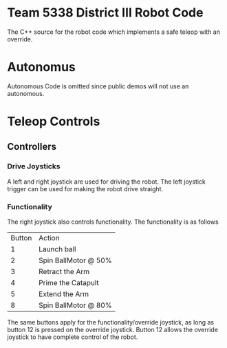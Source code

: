 Team 5338 District III Robot Code
=================================

The C++ source for the robot code which implements a safe teleop with an override. 

Autonomus
=========
Autonomous Code is omitted since public demos will not use an autonomous. 

Teleop Controls
===============

Controllers
-----------

### Drive Joysticks
A left and right joystick are used for driving the robot.
The left joystick trigger can be used for making the robot drive straight. 

### Functionality
The right joystick also controls functionality. 
The functionality is as follows 
<table> 
<tr> 
<td> Button </td> <td> Action </td> 
</tr> 
<tr> 
<td> 1 </td> <td> Launch ball </td> 
</tr>
<tr>  
<td> 2 </td> <td> Spin BallMotor @ 50% </td> 
</tr>
<tr> 
<td> 3 </td> <td> Retract the Arm  </td> 
</tr> 
<tr> 
<td> 4 </td> <td>Prime the Catapult </td> 
</tr> 

<tr> 
<td> 5 </td> <td>Extend the Arm </td> 
</tr> 
 
<tr> 
<td> 8 </td> <td> Spin BallMotor @ 80% </td> 
</tr> 
</table> 
The same buttons apply for the functionality/override joystick, as long as button 12 is pressed on the override joystick. 
Button 12 allows the override joystick to have complete control of the robot. 
